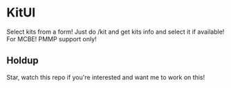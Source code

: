 # KitUI
Select kits from a form! Just do /kit and get kits info and select it if available! For MCBE! PMMP support only!

## Holdup
Star, watch this repo if you're interested and want me to work on this!
